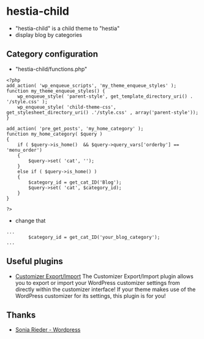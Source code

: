 # hestia-child
* "hestia-child" is a child theme to "hestia" 
* display blog by categories 

## Category configuration
* "hestia-child/functions.php"
```
<?php
add_action( 'wp_enqueue_scripts', 'my_theme_enqueue_styles' );
function my_theme_enqueue_styles() {
	wp_enqueue_style( 'parent-style', get_template_directory_uri() . '/style.css' );
	wp_enqueue_style( 'child-theme-css', get_stylesheet_directory_uri() .'/style.css' , array('parent-style'));
}

add_action( 'pre_get_posts', 'my_home_category' );
function my_home_category( $query ) 
{	
    if ( $query->is_home()  && $query->query_vars['orderby'] == 'menu_order') 
	{
		$query->set( 'cat', '');
	}
	else if ( $query->is_home() ) 
	{
		$category_id = get_cat_ID('Blog');
		$query->set( 'cat', $category_id);
	}
}

?>
```

* change that
```
...
		$category_id = get_cat_ID('your_blog_category');
...	
```

## Useful plugins
* [Customizer Export/Import](https://wordpress.org/plugins/customizer-export-import/)
The Customizer Export/Import plugin allows you to export or import your WordPress customizer settings from directly within the customizer interface! If your theme makes use of the WordPress customizer for its settings, this plugin is for you!

## Thanks
* [Sonia Rieder - Wordpress](https://www.webtimiser.de/wordpress-child-theme-erstellen/)
